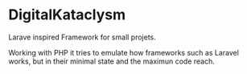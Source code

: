 # DigitalKataclysm
Larave inspired Framework for small projets. 

Working with PHP it tries to emulate how frameworks such as Laravel works, but in their minimal state and the maximun code reach.


